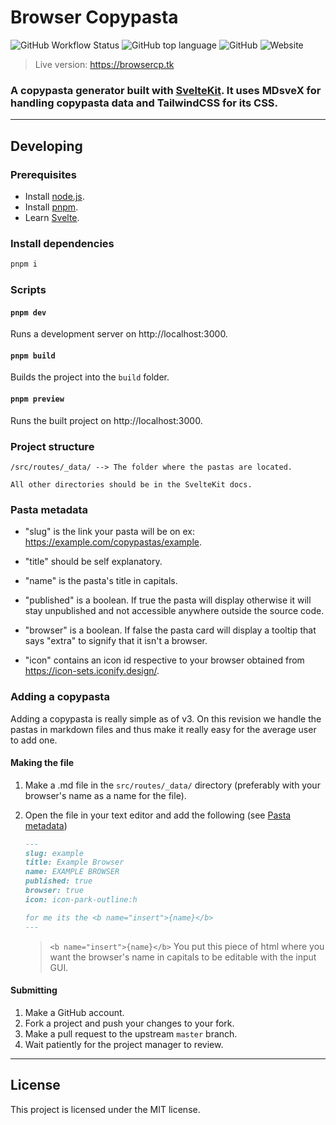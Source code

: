 # Browser Copypasta

![GitHub Workflow Status](https://img.shields.io/github/workflow/status/akisblack/browser-copypasta/Build%20and%20Deploy?style=for-the-badge)
![GitHub top language](https://img.shields.io/github/languages/top/akisblack/browser-copypasta?style=for-the-badge)
![GitHub](https://img.shields.io/github/license/akisblack/browser-copypasta?style=for-the-badge)
![Website](https://img.shields.io/website?down_color=red&down_message=offline&style=for-the-badge&up_color=green&up_message=online&url=https%3A%2F%2Fbrowsercp.tk)

>Live version: https://browsercp.tk

### A copypasta generator built with [SvelteKit](https://kit.svelte.dev). It uses MDsveX for handling copypasta data and TailwindCSS for its CSS.

---

## Developing

### Prerequisites

- Install [node.js](https://nodejs.org).
- Install [pnpm](https://pnpm.io).
- Learn [Svelte](https://svelte.dev).

### Install dependencies

```bash
pnpm i
```

### Scripts

#### `pnpm dev`

Runs a development server on http://localhost:3000.

#### `pnpm build`

Builds the project into the `build` folder.

#### `pnpm preview`

Runs the built project on http://localhost:3000.

### Project structure
```
/src/routes/_data/ --> The folder where the pastas are located.
```
```
All other directories should be in the SvelteKit docs.
```

### Pasta metadata
- "slug" is the link your pasta will be on ex: https://example.com/copypastas/example.

- "title" should be self explanatory.

- "name" is the pasta's title in capitals.

- "published" is a boolean. If true the pasta will display otherwise it will stay unpublished and not accessible anywhere outside the source code.

- "browser" is a boolean. If false the pasta card will display a tooltip that says "extra" to signify that it isn't a browser.

- "icon" contains an icon id respective to your browser obtained from https://icon-sets.iconify.design/.

### Adding a copypasta
Adding a copypasta is really simple as of v3. On this revision we handle the pastas in markdown files and thus make it really easy for the average user to add one.

#### Making the file
1. Make a .md file in the `src/routes/_data/` directory (preferably with your browser's name as a name for the file).
2. Open the file in your text editor and add the following (see [Pasta metadata](#pasta-metadata))
	
	```md
	---
	slug: example
	title: Example Browser
	name: EXAMPLE BROWSER
	published: true
	browser: true
	icon: icon-park-outline:h

	for me its the <b name="insert">{name}</b>
	---
	```
	>`<b name="insert">{name}</b>` You put this piece of html where you want the browser's name in capitals to be editable with the input GUI.


#### Submitting
1. Make a GitHub account.
2. Fork a project and push your changes to your fork.
3. Make a pull request to the upstream `master` branch.
4. Wait patiently for the project manager to review.

---
## License
This project is licensed under the MIT license.
